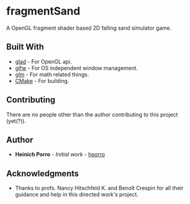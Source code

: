 # fragmentSand
A OpenGL fragment shader based 2D falling sand simulator game.

## Built With

* [glad]( https://github.com/Dav1dde/glad ) - For OpenGL api.
* [glfw]( https://www.glfw.org/docs/3.3/index.html ) - For OS independent window management.
* [glm]( https://glm.g-truc.net/0.9.4/index.html ) - For math related things.
* [CMake]( https://cmake.org/cmake/help/v3.13/index.html ) - For building.

## Contributing

There are no people other than the author contributing to this project (yet(?)).

## Author

* **Heinich Porro** - *Initial work* - [hporro](https://github.com/hporro)

[//]: # "See also the list of [contributors](https://github.com/hporro/fragmentSand/contributors) who participated in this project."

## Acknowledgments

* Thanks to profs. Nancy Hitschfeld K. and Benoît Crespin for all their guidance and help in this directed work's project.
